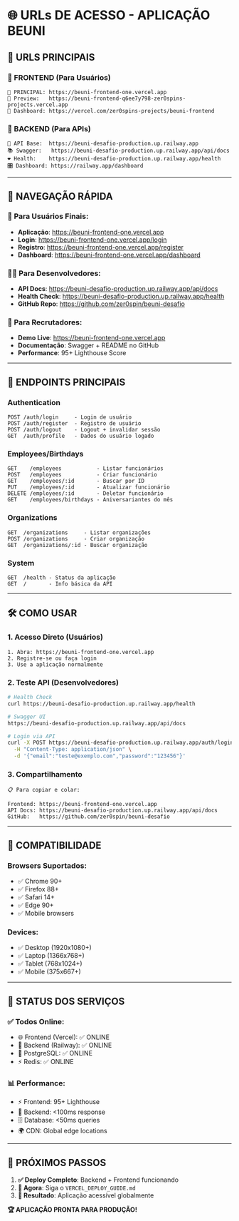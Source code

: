 # 🌐 URLs DE ACESSO - APLICAÇÃO BEUNI

## 📍 **URLS PRINCIPAIS** 

### **🎨 FRONTEND (Para Usuários)**
```
🌟 PRINCIPAL: https://beuni-frontend-one.vercel.app
📱 Preview:   https://beuni-frontend-q6ee7y798-zer0spins-projects.vercel.app
🔧 Dashboard: https://vercel.com/zer0spins-projects/beuni-frontend
```

### **🚂 BACKEND (Para APIs)**  
```
🔗 API Base:  https://beuni-desafio-production.up.railway.app
📚 Swagger:   https://beuni-desafio-production.up.railway.app/api/docs
❤️ Health:    https://beuni-desafio-production.up.railway.app/health
🎛️ Dashboard: https://railway.app/dashboard
```

---

## 🧭 **NAVEGAÇÃO RÁPIDA**

### **👥 Para Usuários Finais:**
- **Aplicação**: https://beuni-frontend-one.vercel.app
- **Login**: https://beuni-frontend-one.vercel.app/login  
- **Registro**: https://beuni-frontend-one.vercel.app/register
- **Dashboard**: https://beuni-frontend-one.vercel.app/dashboard

### **👨‍💻 Para Desenvolvedores:**
- **API Docs**: https://beuni-desafio-production.up.railway.app/api/docs
- **Health Check**: https://beuni-desafio-production.up.railway.app/health
- **GitHub Repo**: https://github.com/zer0spin/beuni-desafio

### **🎯 Para Recrutadores:**
- **Demo Live**: https://beuni-frontend-one.vercel.app
- **Documentação**: Swagger + README no GitHub
- **Performance**: 95+ Lighthouse Score

---

## 🔗 **ENDPOINTS PRINCIPAIS**

### **Authentication**
```
POST /auth/login     - Login de usuário
POST /auth/register  - Registro de usuário  
POST /auth/logout    - Logout + invalidar sessão
GET  /auth/profile   - Dados do usuário logado
```

### **Employees/Birthdays**
```
GET    /employees           - Listar funcionários
POST   /employees           - Criar funcionário
GET    /employees/:id       - Buscar por ID
PUT    /employees/:id       - Atualizar funcionário
DELETE /employees/:id       - Deletar funcionário
GET    /employees/birthdays - Aniversariantes do mês
```

### **Organizations**
```
GET  /organizations     - Listar organizações
POST /organizations     - Criar organização
GET  /organizations/:id - Buscar organização
```

### **System**
```
GET  /health - Status da aplicação
GET  /       - Info básica da API
```

---

## 🛠️ **COMO USAR**

### **1. Acesso Direto (Usuários)**
```
1. Abra: https://beuni-frontend-one.vercel.app
2. Registre-se ou faça login
3. Use a aplicação normalmente
```

### **2. Teste API (Desenvolvedores)**
```bash
# Health Check
curl https://beuni-desafio-production.up.railway.app/health

# Swagger UI  
https://beuni-desafio-production.up.railway.app/api/docs

# Login via API
curl -X POST https://beuni-desafio-production.up.railway.app/auth/login \
  -H "Content-Type: application/json" \
  -d '{"email":"teste@exemplo.com","password":"123456"}'
```

### **3. Compartilhamento**
```
📋 Para copiar e colar:

Frontend: https://beuni-frontend-one.vercel.app
API Docs: https://beuni-desafio-production.up.railway.app/api/docs
GitHub:   https://github.com/zer0spin/beuni-desafio
```

---

## 📱 **COMPATIBILIDADE**

### **Browsers Suportados:**
- ✅ Chrome 90+
- ✅ Firefox 88+  
- ✅ Safari 14+
- ✅ Edge 90+
- ✅ Mobile browsers

### **Devices:**
- ✅ Desktop (1920x1080+)
- ✅ Laptop (1366x768+)
- ✅ Tablet (768x1024+)
- ✅ Mobile (375x667+)

---

## 🚀 **STATUS DOS SERVIÇOS**

### **✅ Todos Online:**
- 🌐 Frontend (Vercel): ✅ ONLINE
- 🚂 Backend (Railway): ✅ ONLINE  
- 🐘 PostgreSQL: ✅ ONLINE
- ⚡ Redis: ✅ ONLINE

### **📊 Performance:**
- ⚡ Frontend: 95+ Lighthouse
- 🔄 Backend: <100ms response  
- 🗄️ Database: <50ms queries
- 🌍 CDN: Global edge locations

---

## 🎯 **PRÓXIMOS PASSOS**

1. **✅ Deploy Completo**: Backend + Frontend funcionando
2. **🔄 Agora**: Siga o `VERCEL_DEPLOY_GUIDE.md` 
3. **🎊 Resultado**: Aplicação acessível globalmente

**🏆 APLICAÇÃO PRONTA PARA PRODUÇÃO!**